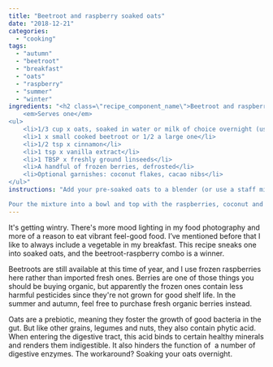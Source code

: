 ```yaml
---
title: "Beetroot and raspberry soaked oats"
date: "2018-12-21"
categories: 
  - "cooking"
tags: 
  - "autumn"
  - "beetroot"
  - "breakfast"
  - "oats"
  - "raspberry"
  - "summer"
  - "winter"
ingredients: "<h2 class=\"recipe_component_name\">Beetroot and raspberry soaked oats</h2>
    <em>Serves one</em>
<ul>
 	<li>1/3 cup x oats, soaked in water or milk of choice overnight (use just enough liquid to cover the oats in a bowl)</li>
 	<li>1 x small cooked beetroot or 1/2 a large one</li>
 	<li>1/2 tsp x cinnamon</li>
 	<li>1 tsp x vanilla extract</li>
 	<li>1 TBSP x freshly ground linseeds</li>
 	<li>A handful of frozen berries, defrosted</li>
 	<li>Optional garnishes: coconut flakes, cacao nibs</li>
</ul>"
instructions: "Add your pre-soaked oats to a blender (or use a staff mixer) with the beetroot, cinnamon, vanilla and ground linseeds. Blend until smooth.

Pour the mixture into a bowl and top with the raspberries, coconut and cacao nibs before serving."
---
```


It's getting wintry. There's more mood lighting in my food photography and more of a reason to eat vibrant feel-good food. I’ve mentioned before that I like to always include a vegetable in my breakfast. This recipe sneaks one into soaked oats, and the beetroot-raspberry combo is a winner.

Beetroots are still available at this time of year, and I use frozen raspberries here rather than imported fresh ones. Berries are one of those things you should be buying organic, but apparently the frozen ones contain less harmful pesticides since they're not grown for good shelf life. In the summer and autumn, feel free to purchase fresh organic berries instead.

Oats are a prebiotic, meaning they foster the growth of good bacteria in the gut. But like other grains, legumes and nuts, they also contain phytic acid. When entering the digestive tract, this acid binds to certain healthy minerals and renders them indigestible. It also hinders the function of  a number of digestive enzymes. The workaround? Soaking your oats overnight.

